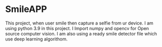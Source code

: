 # SmileAPP
This project, when user smile then capture a selfie from ur device. 
I am using python 3.9 in this project. I Import numpy and  opencv for Open source computer vision.
I am also using a ready smile detector file which use deep learning algorithom.
